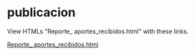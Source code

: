 # publicacion
View HTMLs "Reporte_ aportes_recibidos.html" with these links.

[Reporte_ aportes_recibidos.html](https://htmlpreview.github.io/?-https://github.com/ssdfi/publicacion/blob/360b56a2f8fe21bf341db0fda2e476d9e2eb49ba/Reporte_%20aportes_recibidos.html)
